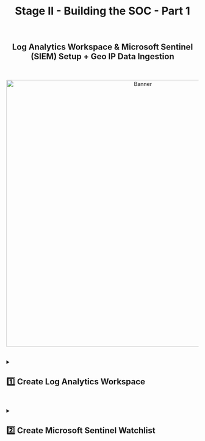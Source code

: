<br>

<h1 align="center">Stage II - Building the SOC - Part 1</h1>

<br>

<h2 align="center">Log Analytics Workspace & Microsoft Sentinel (SIEM) Setup + Geo IP Data Ingestion</h2>

<br>

<p align="center">
<img width="700" src="https://github.com/user-attachments/assets/b7cded74-c328-4778-a585-8befccdcc6c7" alt="Banner"/>

<br />

<br />


<details close> 
<summary> <h2>1️⃣ Create Log Analytics Workspace</h2> </summary>
<br>

Create a New **Log Analytics Workspace**:

<br>

![azure portal](https://github.com/user-attachments/assets/5a321762-df1d-4523-a4e2-393aa02d4a07)

<br>

Add **Microsoft Sentinel** to our ```LAW-Cyber-Lab``` **Log Analytics Workspace**:

<br>

![azure portal](https://github.com/user-attachments/assets/e3bbd331-af14-4cfd-bfd2-e2f39396e82e)

<br>

✅ We can confirm that **Microsoft Sentinel** was successfully added to our LAW:

<br>

![azure portal](https://github.com/user-attachments/assets/1d6a255b-1e7e-43ed-8a4d-ca20ccb58141)

<br>

  </details>

<h2></h2>

<details close> 
<summary> <h2>2️⃣ Create Microsoft Sentinel Watchlist</h2> </summary>
<br>

In **Microsoft Sentinel** ➜ Create a new **Watchlist for Geo IP Data**.

We'll name the Watchlist: ```geoip```

Set the **"Alias"** as ```geoip``` as well.

<br>

![azure portal](https://github.com/user-attachments/assets/6d5868e0-20b9-4b2a-adb7-2aee958ebd60)

<br>

Under the **"Source"** tab:

  - Upload the **Geo IP data CSV File**

  - Set the **Search Key** to ```network```
  
  - Click **"Review + create"**

<br>

![azure portal](https://github.com/user-attachments/assets/22b73a75-4af4-4270-8d7d-21102eba3990)

<br>

>   <details close> 
>   
> **<summary> 💡 </summary>**
> 
> This Watchlist will help us correlate **Security Events** to **Geographic Locations** later in the lab.
> 
>   </details>

<br>

Once the watchlist begins uploading ➜ Sentinel will start **Ingesting the Data**.

The Data will be available for Querying ➜ even Before Ingestion Completes.

<br>

![azure portal](https://github.com/user-attachments/assets/cbe9315a-b5d0-4d78-829c-81b830539bc0)

<br>

Query GeoIP Data using KQL.

<br>

![azure portal](https://github.com/user-attachments/assets/9ff99b31-a613-45da-8d3f-fcea31207091)

<br>

✅ Upload complete.

<br>

![azure portal](https://github.com/user-attachments/assets/69be1dd4-2b83-4d5f-be70-980945348c21)

<br>

  </details>

<h2></h2>

<br>

<br>

<br>

<br>

<br>
  
<br>

